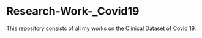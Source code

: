 # Research-Work-_Covid19
This repository consists of all my works on the Clinical Dataset of Covid 19.
